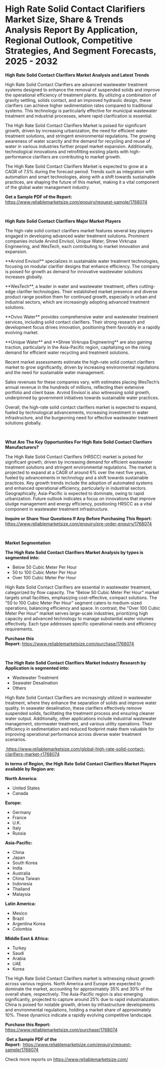 <p><h1>High Rate Solid Contact Clarifiers Market Size, Share & Trends Analysis Report By Application, Regional Outlook, Competitive Strategies, And Segment Forecasts, 2025 - 2032</h1></p><p><strong>High Rate Solid Contact Clarifiers Market Analysis and Latest Trends</strong></p>
<p><p>High Rate Solid Contact Clarifiers are advanced wastewater treatment systems designed to enhance the removal of suspended solids and improve the operational efficiency of treatment plants. By utilizing a combination of gravity settling, solids contact, and an improved hydraulic design, these clarifiers can achieve higher sedimentation rates compared to traditional systems. This technology is particularly effective for municipal wastewater treatment and industrial processes, where rapid clarification is essential.</p><p>The High Rate Solid Contact Clarifiers Market is poised for significant growth, driven by increasing urbanization, the need for efficient water treatment solutions, and stringent environmental regulations. The growing awareness of water scarcity and the demand for recycling and reuse of water in various industries further propel market expansion. Additionally, technological innovations and retrofitting existing plants with high-performance clarifiers are contributing to market growth.</p><p>The High Rate Solid Contact Clarifiers Market is expected to grow at a CAGR of 7.5% during the forecast period. Trends such as integration with automation and smart technologies, along with a shift towards sustainable practices, are shaping the future of this market, making it a vital component of the global water management industry.</p></p>
<p><strong>Get a Sample PDF of the Report:&nbsp;</strong> <a href="https://www.reliablemarketsize.com/enquiry/request-sample/1768074?utm_campaign=2299&utm_medium=2&utm_source=Github&utm_content=ia&utm_term=27022025&utm_id=high-rate-solid-contact-clarifiers">https://www.reliablemarketsize.com/enquiry/request-sample/1768074</a></p>
<p>&nbsp;</p>
<p><strong>High Rate Solid Contact Clarifiers Major Market Players</strong></p>
<p><p>The high-rate solid contact clarifiers market features several key players engaged in developing advanced water treatment solutions. Prominent companies include Arvind Envisol, Unique Water, Shree Virkrupa Engineering, and WesTech, each contributing to market innovation and expansion.</p><p>**Arvind Envisol** specializes in sustainable water treatment technologies, focusing on modular clarifier designs that enhance efficiency. The company is poised for growth as demand for innovative wastewater solutions increases globally. </p><p>**WesTech**, a leader in water and wastewater treatment, offers cutting-edge clarifier technologies. Their established market presence and diverse product range position them for continued growth, especially in urban and industrial sectors, which are increasingly adopting advanced treatment solutions.</p><p>**Ovivo Water** provides comprehensive water and wastewater treatment services, including solid contact clarifiers. Their strong research and development focus drives innovation, positioning them favorably in a rapidly evolving market.</p><p>**Unique Water** and **Shree Virkrupa Engineering** are also gaining traction, particularly in the Asia-Pacific region, capitalizing on the rising demand for efficient water recycling and treatment solutions.</p><p>Recent market assessments estimate the high-rate solid contact clarifiers market to grow significantly, driven by increasing environmental regulations and the need for sustainable water management. </p><p>Sales revenues for these companies vary, with estimates placing WesTech’s annual revenue in the hundreds of millions, reflecting their extensive portfolio and client base. Arvind Envisol is also witnessing solid growth, underpinned by government initiatives towards sustainable water practices.</p><p>Overall, the high-rate solid contact clarifiers market is expected to expand, fueled by technological advancements, increasing investment in water infrastructure, and the burgeoning need for effective wastewater treatment solutions globally.</p></p>
<p>&nbsp;</p>
<p><strong>What Are The Key Opportunities For High Rate Solid Contact Clarifiers Manufacturers?</strong></p>
<p><p>The High Rate Solid Contact Clarifiers (HRSCC) market is poised for significant growth, driven by increasing demand for efficient wastewater treatment solutions and stringent environmental regulations. The market is projected to expand at a CAGR of around 6% over the next five years, fueled by advancements in technology and a shift towards sustainable practices. Key growth trends include the adoption of automated systems and enhanced operational efficiency, particularly in industrial sectors. Geographically, Asia-Pacific is expected to dominate, owing to rapid urbanization. Future outlook indicates a focus on innovations that improve sludge management and energy efficiency, positioning HRSCC as a vital component in wastewater treatment infrastructure.</p></p>
<p><strong>Inquire or Share Your Questions If Any Before Purchasing This Report:</strong> <a href="https://www.reliablemarketsize.com/enquiry/pre-order-enquiry/1768074?utm_campaign=2299&utm_medium=2&utm_source=Github&utm_content=ia&utm_term=27022025&utm_id=high-rate-solid-contact-clarifiers">https://www.reliablemarketsize.com/enquiry/pre-order-enquiry/1768074</a></p>
<p>&nbsp;</p>
<p><strong>Market Segmentation</strong></p>
<p><strong>The High Rate Solid Contact Clarifiers Market Analysis by types is segmented into:</strong></p>
<p><ul><li>Below 50 Cubic Meter Per Hour</li><li>50 to 100 Cubic Meter Per Hour</li><li>Over 100 Cubic Meter Per Hour</li></ul></p>
<p><p>High Rate Solid Contact Clarifiers are essential in wastewater treatment, categorized by flow capacity. The "Below 50 Cubic Meter Per Hour" market targets small facilities, emphasizing cost-effective, compact solutions. The "50 to 100 Cubic Meter Per Hour" segment caters to medium-sized operations, balancing efficiency and space. In contrast, the "Over 100 Cubic Meter Per Hour" market serves large-scale industries, prioritizing high capacity and advanced technology to manage substantial water volumes effectively. Each type addresses specific operational needs and efficiency requirements.</p></p>
<p><strong>Purchase this Report:&nbsp;</strong><a href="https://www.reliablemarketsize.com/purchase/1768074?utm_campaign=2299&utm_medium=2&utm_source=Github&utm_content=ia&utm_term=27022025&utm_id=high-rate-solid-contact-clarifiers">https://www.reliablemarketsize.com/purchase/1768074</a></p>
<p>&nbsp;</p>
<p><strong>The High Rate Solid Contact Clarifiers Market Industry Research by Application is segmented into:</strong></p>
<p><ul><li>Wastewater Treatment</li><li>Seawater Desalination</li><li>Others</li></ul></p>
<p><p>High Rate Solid Contact Clarifiers are increasingly utilized in wastewater treatment, where they enhance the separation of solids and improve water quality. In seawater desalination, these clarifiers effectively remove suspended solids, facilitating the treatment process and ensuring cleaner water output. Additionally, other applications include industrial wastewater management, stormwater treatment, and various utility operations. Their efficiency in sedimentation and reduced footprint make them valuable for improving operational performance across diverse water treatment scenarios.</p></p>
<p><a href="https://www.reliablemarketsize.com/global-high-rate-solid-contact-clarifiers-market-r1768074?utm_campaign=2299&utm_medium=2&utm_source=Github&utm_content=ia&utm_term=27022025&utm_id=high-rate-solid-contact-clarifiers">&nbsp;https://www.reliablemarketsize.com/global-high-rate-solid-contact-clarifiers-market-r1768074</a></p>
<p><strong>In terms of Region, the High Rate Solid Contact Clarifiers Market Players available by Region are:</strong></p>
<p>
    <p> <strong> North America: </strong>
        <ul>
            <li>United States</li>
            <li>Canada</li>
        </ul>
        </p> 
    <p> <strong> Europe: </strong>
        <ul>
            <li>Germany</li>
            <li>France</li>
            <li>U.K.</li>
            <li>Italy</li>
            <li>Russia</li>
        </ul>
        </p> 
    <p> <strong> Asia-Pacific: </strong>
        <ul>
            <li>China</li>
            <li>Japan</li>
            <li>South Korea</li>
            <li>India</li>
            <li>Australia</li>
            <li>China Taiwan</li>
            <li>Indonesia</li>
            <li>Thailand</li>
            <li>Malaysia</li>
        </ul>
        </p> 
    <p> <strong> Latin America: </strong>
        <ul>
            <li>Mexico</li>
            <li>Brazil</li>
            <li>Argentina Korea</li>
            <li>Colombia</li>
        </ul>
        </p> 
    <p> <strong> Middle East & Africa: </strong>
        <ul>
            <li>Turkey</li>
            <li>Saudi</li>
            <li>Arabia</li>
            <li>UAE</li>
            <li>Korea</li>
        </ul>
    </p>
    </p>
<p><p>The High Rate Solid Contact Clarifiers market is witnessing robust growth across various regions. North America and Europe are expected to dominate the market, accounting for approximately 35% and 30% of the overall share, respectively. The Asia-Pacific region is also emerging significantly, projected to capture around 25% due to rapid industrialization. China is poised for notable growth, driven by infrastructure developments and environmental regulations, holding a market share of approximately 10%. These dynamics indicate a rapidly evolving competitive landscape.</p></p>
<p><strong>Purchase this Report: </strong><a href="https://www.reliablemarketsize.com/purchase/1768074?utm_campaign=2299&utm_medium=2&utm_source=Github&utm_content=ia&utm_term=27022025&utm_id=high-rate-solid-contact-clarifiers">https://www.reliablemarketsize.com/purchase/1768074</a></p>
<p>&nbsp;<strong>Get a Sample PDF of the Report:&nbsp;&nbsp;</strong><a href="https://www.reliablemarketsize.com/enquiry/request-sample/1768074?utm_campaign=2299&utm_medium=2&utm_source=Github&utm_content=ia&utm_term=27022025&utm_id=high-rate-solid-contact-clarifiers">https://www.reliablemarketsize.com/enquiry/request-sample/1768074</a></p>
<p><strong></strong></p>
<p>Check more reports on <a href="https://www.reliablemarketsize.com/?utm_campaign=2299&utm_medium=2&utm_source=Github&utm_content=ia&utm_term=27022025&utm_id=high-rate-solid-contact-clarifiers">https://www.reliablemarketsize.com/</a></p>